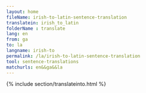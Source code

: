 ```yaml
---
layout: home
fileName: irish-to-latin-sentence-translation
translatein: irish_to_latin
folderName : translate
lang: en
from: ga
to: la
langname: irish-to
permalink: /la/irish-to-latin-sentence-translation
tool: sentence-translations
matchurls: en&&ga&&la
---
```

{% include section/translateinto.html %}
